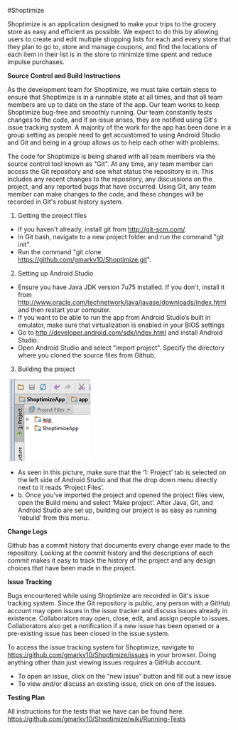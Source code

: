 #Shoptimize

Shoptimize is an application designed to make your trips to the grocery store as easy and efficient as possible. We expect to do this by allowing users to create and edit multiple shopping lists for each and every store that they plan to go to, store and manage coupons, and find the locations of each item in their list is in the store to minimize time spent and reduce impulse purchases. 

**Source Control and Build Instructions**

As the development team for Shoptimize, we must take certain steps to ensure that  Shoptimize is in a runnable state at all times, and that all team members are up to date on the state of the app. Our team works to keep Shoptimize bug-free and smoothly running. Our team constantly tests changes to the code, and if an issue arises, they are notified using Git's issue tracking system. A majority of the work for the app has been done in a group setting as people need to get accustomed to using Android Studio and Git and being in a group allows us to help each other with problems.

The code for Shoptimize is being shared with all team members via the source control tool known as "Git". At any time, any team member can access the Git repository and see what status the repository is in. This includes any recent changes to the repository, any discussions on the project, and any reported bugs that have occurred. Using Git, any team member can make changes to the code, and these changes will be recorded in Git's robust history system.

1. Getting the project files
  * If you haven't already, install git from http://git-scm.com/.
  * In Git bash, navigate to a new project folder and run the command "git init".
  * Run the command "git clone https://github.com/gmarkv10/Shoptimize.git".

2. Setting up Android Studio
  * Ensure you have Java JDK version 7u75 installed. If you don't, install it from http://www.oracle.com/technetwork/java/javase/downloads/index.html and then restart your computer.
  * If you want to be able to run the app from Android Studio’s built in emulator, make sure that virtualization is enabled in your BIOS settings
  * Go to http://developer.android.com/sdk/index.html and install Android Studio.
  * Open Android Studio and select "import project". Specify the directory where you cloned the source files from Github.
     

3. Building the project
 
 ![alt tag](https://github.com/gmarkv10/Shoptimize/blob/master/ShoptimizeApp/app/src/main/res/drawable/readme_build_image.png) 

  * As seen in this picture, make sure that the ‘1: Project’ tab is selected on the left side of Android Studio and that the drop down menu directly next to it reads ‘Project Files’.
  * b.	Once you’ve imported the project and opened the project files view, open the Build menu and select ‘Make project’. After Java, Git, and Android Studio are set up, building our project is as easy as running ‘rebuild’ from this menu.

**Change Logs**

Github has a commit history that documents every change ever made to the repository. Looking at the commit history and the descriptions of each commit makes it easy to track the history of the project and any design choices that have been made in the project. 

**Issue Tracking**

Bugs encountered while using Shoptimize are recorded in Git's issue tracking system. Since the Git repository is public, any person with a GitHub account may open issues in the issue tracker and discuss issues already in existence. Collaborators may open, close, edit, and assign people to issues. Collaborators also get a notification if a new issue has been opened or a pre-existing issue has been closed in the issue system.

To access the issue tracking system for Shoptimize, navigate to https://github.com/gmarkv10/Shoptimize/issues in your browser. Doing anything other than just viewing issues requires a GitHub account.

* To open an issue, click on the “new issue” button and fill out a new issue
* To view and/or discuss an existing issue, click on one of the issues.

**Testing Plan**

All instructions for the tests that we have can be found here.
https://github.com/gmarkv10/Shoptimize/wiki/Running-Tests
